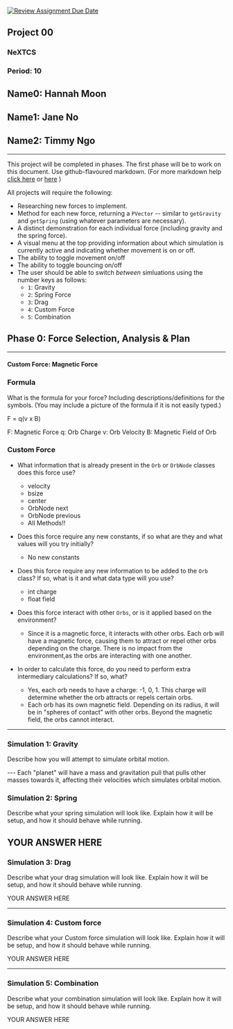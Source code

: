 [![Review Assignment Due Date](https://classroom.github.com/assets/deadline-readme-button-22041afd0340ce965d47ae6ef1cefeee28c7c493a6346c4f15d667ab976d596c.svg)](https://classroom.github.com/a/gbHItYk9)
## Project 00
### NeXTCS
### Period: 10
## Name0: Hannah Moon
## Name1: Jane No
## Name2: Timmy Ngo
---

This project will be completed in phases. The first phase will be to work on this document. Use github-flavoured markdown. (For more markdown help [click here](https://github.com/adam-p/markdown-here/wiki/Markdown-Cheatsheet) or [here](https://docs.github.com/en/get-started/writing-on-github/getting-started-with-writing-and-formatting-on-github/basic-writing-and-formatting-syntax) )

All projects will require the following:
- Researching new forces to implement.
- Method for each new force, returning a `PVector`  -- similar to `getGravity` and `getSpring` (using whatever parameters are necessary).
- A distinct demonstration for each individual force (including gravity and the spring force).
- A visual menu at the top providing information about which simulation is currently active and indicating whether movement is on or off.
- The ability to toggle movement on/off
- The ability to toggle bouncing on/off
- The user should be able to switch _between_ simluations using the number keys as follows:
  - `1`: Gravity
  - `2`: Spring Force
  - `3`: Drag
  - `4`: Custom Force
  - `5`: Combination


## Phase 0: Force Selection, Analysis & Plan
---------- 

#### Custom Force: Magnetic Force

### Formula
What is the formula for your force? Including descriptions/definitions for the symbols. (You may include a picture of the formula if it is not easily typed.)

F = q(v x B)

F: Magnetic Force
q: Orb Charge
v: Orb Velocity
B: Magnetic Field of Orb

### Custom Force
- What information that is already present in the `Orb` or `OrbNode` classes does this force use?
    - velocity
    - bsize
    - center
    - OrbNode next
    - OrbNode previous
  - All Methods!!

- Does this force require any new constants, if so what are they and what values will you try initially?
  - No new constants

- Does this force require any new information to be added to the `Orb` class? If so, what is it and what data type will you use?
  - int charge
  - float field

- Does this force interact with other `Orbs`, or is it applied based on the environment?
  - Since it is a magnetic force, it interacts with other orbs. Each orb will have a magnetic force, causing them to attract or repel other orbs depending on the charge. There is no impact from the environment,as the orbs are interacting with one another. 

- In order to calculate this force, do you need to perform extra intermediary calculations? If so, what?
  - Yes, each orb needs to have a charge: -1, 0, 1. This charge will determine whether the orb attracts or repels certain orbs.
  - Each orb has its own magnetic field. Depending on its radius, it will be in "spheres of contact" with other orbs. Beyond the magnetic field, the orbs cannot interact.

--- 

### Simulation 1: Gravity
Describe how you will attempt to simulate orbital motion.

--- Each "planet" will have a mass and gravitation pull that pulls other masses towards it, affecting their velocities which simulates orbital motion.

### Simulation 2: Spring
Describe what your spring simulation will look like. Explain how it will be setup, and how it should behave while running.

YOUR ANSWER HERE
---  

### Simulation 3: Drag
Describe what your drag simulation will look like. Explain how it will be setup, and how it should behave while running.

YOUR ANSWER HERE

--- 

### Simulation 4: Custom force
Describe what your Custom force simulation will look like. Explain how it will be setup, and how it should behave while running.

YOUR ANSWER HERE

--- 

### Simulation 5: Combination
Describe what your combination simulation will look like. Explain how it will be setup, and how it should behave while running.

YOUR ANSWER HERE


